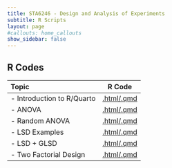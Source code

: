 ```yaml
---
title: STA6246 - Design and Analysis of Experiments
subtitle: R Scripts
layout: page
#callouts: home_callouts
show_sidebar: false
---
```


## R Codes

| **Topic** | **R Code**  |
|:-----------------------|:---:|
| - Introduction to R/Quarto   | [.html/.qmd](rcodes/) 
| - ANOVA   | [.html/.qmd](rcodes/)
| - Random ANOVA   | [.html/.qmd](rcodes/.html)
| - LSD Examples   | [.html/.qmd](rcodes/.html)
| - LSD + GLSD    | [.html/.qmd](rcodes/.html)
| - Two Factorial Design | [.html/.qmd](rcodes/.html)
